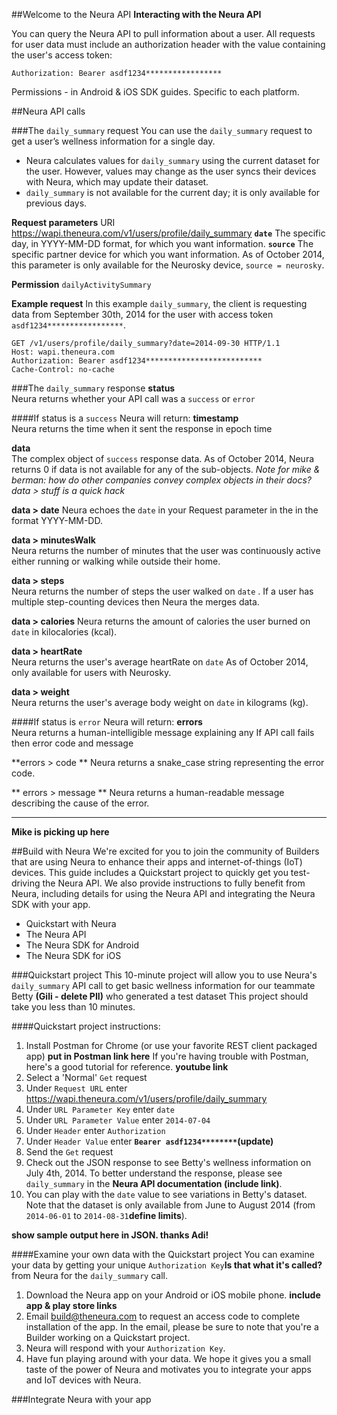 
##Welcome to the Neura API
**Interacting with the Neura API**

You can query the Neura API to pull information about a user.  All requests for user data must include an authorization header with the value containing the user's access token:

    Authorization: Bearer asdf1234*****************

Permissions - in Android & iOS SDK guides. Specific to each platform. 

##Neura API calls

###The `daily_summary` request
You can use the `daily_summary` request to get a user’s wellness information for a single day.  

- Neura calculates values for `daily_summary` using the current dataset for the user. However,  values may change as the user syncs their devices with Neura, which may update their dataset. 
- `daily_summary` is not available for the current day; it is only available for previous days.

**Request parameters**
   URI https://wapi.theneura.com/v1/users/profile/daily_summary
**`date`**  The specific day, in YYYY-MM-DD format, for which you want information. 
**`source`** The specific partner device for which you want information.  As of October 2014, this parameter is only available for the Neurosky device, `source = neurosky`. 

**Permission** ```dailyActivitySummary```

**Example request**
In this example `daily_summary`, the client is requesting data from September 30th, 2014 for the user with access token  `asdf1234*****************`.


    GET /v1/users/profile/daily_summary?date=2014-09-30 HTTP/1.1
    Host: wapi.theneura.com
    Authorization: Bearer asdf1234**************************
    Cache-Control: no-cache



###The `daily_summary` response
**status**	
Neura returns whether your API call was a ````success```` or ````error```` 

####If status is a ````success```` Neura will return:
**timestamp**	
Neura returns the time when it sent the response in epoch time 

**data**	
The complex object of ````success```` response data. As of October 2014, Neura returns 0 if data is not available for any of the sub-objects.
*Note for mike & berman: how do other companies convey complex objects in their docs? data > stuff is a quick hack*  

**data > date**	
Neura echoes  the ````date```` in your Request parameter in the  in the format YYYY-MM-DD.   

**data > minutesWalk**	
Neura returns the number of minutes that the user was continuously active either running or walking while outside their home. 

 **data > steps**	
Neura returns the number of steps the user walked on ````date```` .   If a user has multiple step-counting devices then Neura the merges data.

**data > calories**	
Neura returns the amount of calories the user burned on ````date```` in kilocalories (kcal).
 
**data > heartRate**	
Neura returns the user's average heartRate on ````date```` 
As of October 2014, only available for users with Neurosky. 

**data > weight**	
Neura returns the user's average body weight on ````date```` in kilograms (kg). 

####If status is  ````error```` Neura will return:
**errors**	
Neura returns a human-intelligible message explaining any
If API call fails then error code and message

**errors > code **
Neura returns a snake_case string representing the error code.

** errors > message **
Neura returns a human-readable message describing the cause of the error.

-------

**Mike is picking up here**

##Build with Neura
We're excited for you to join the community of Builders that are using Neura to enhance their apps and internet-of-things (IoT) devices.  This guide includes a Quickstart project to quickly get you test-driving the Neura API.  We also provide instructions to fully benefit from Neura, including details for using the Neura API and integrating the Neura SDK with your app. 

 - Quickstart with Neura
 - The Neura API
 - The Neura SDK for Android
 - The Neura SDK for iOS

###Quickstart project
This 10-minute project will allow you to use Neura's `daily_summary` API call to get basic wellness information for our teammate Betty **(Gili - delete PII)** who generated a test dataset   This project should take you less than 10 minutes.

####Quickstart project instructions:
  1. Install Postman for Chrome (or use your favorite REST client packaged app) **put in Postman link here**  If you're having trouble with Postman, here's a good tutorial for reference. **youtube link**
  2. Select a 'Normal' `Get` request
  3. Under `Request URL` enter https://wapi.theneura.com/v1/users/profile/daily_summary 
  4. Under `URL Parameter Key` enter `date`
  5. Under `URL Parameter Value` enter `2014-07-04`
  6. Under `Header` enter `Authorization`
  7. Under  `Header Value` enter **`Bearer asdf1234********`(update)**
  8. Send the `Get` request
  9. Check out the JSON response to see Betty's wellness information on July 4th, 2014.  To better understand the response, please see `daily_summary` in the **Neura API documentation (include link)**.
  10. You can play with the `date` value to see variations in Betty's dataset. Note that the dataset is only available from June to August 2014 (from `2014-06-01` to `2014-08-31`**define limits**). 

**show sample output here in JSON. thanks Adi!** 

####Examine your own data with the Quickstart project
You can examine your data by getting your unique `Authorization Key`**Is that what it's called?** from Neura for the `daily_summary` call.  

  1.  Download the Neura app on your Android or iOS mobile phone. **include app & play store links** 
  2. Email build@theneura.com to request an access code to complete installation of the app.  In the email, please be sure to note that you're a Builder working on a Quickstart project.  
  3. Neura will respond with your `Authorization Key`.
  4. Have fun playing around with your data. We hope it gives you a small taste of the power of Neura and motivates you to integrate your apps and IoT devices with Neura.

###Integrate Neura with your app

